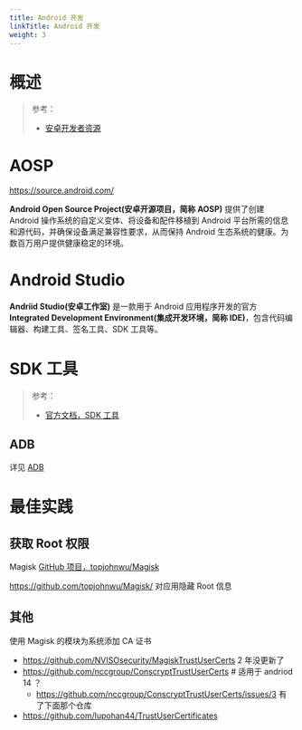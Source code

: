 ```yaml
---
title: Android 开发
linkTitle: Android 开发
weight: 3
---
```


# 概述

> 参考：
>
> - [安卓开发者资源](https://developer.android.com/)

# AOSP

https://source.android.com/

**Android Open Source Project(安卓开源项目，简称 AOSP)** 提供了创建 Android 操作系统的自定义变体、将设备和配件移植到 Android 平台所需的信息和源代码，并确保设备满足兼容性要求，从而保持 Android 生态系统的健康。为数百万用户提供健康稳定的环境。

# Android Studio

**Andriid Studio(安卓工作室)** 是一款用于 Android 应用程序开发的官方 **Integrated Development Environment(集成开发环境，简称 IDE)**，包含代码编辑器、构建工具、签名工具、SDK 工具等。

# SDK 工具

> 参考：
>
> - [官方文档，SDK 工具](https://developer.android.com/tools)

## ADB

详见 [ADB](/docs/Mobile%20device/Android%20MGMT/ADB.md)

# 最佳实践

## 获取 Root 权限

Magisk [GitHub 项目，topjohnwu/Magisk](https://github.com/topjohnwu/Magisk)

https://github.com/topjohnwu/Magisk/ 对应用隐藏 Root 信息

## 其他

使用 Magisk 的模块为系统添加 CA 证书

- https://github.com/NVISOsecurity/MagiskTrustUserCerts 2 年没更新了
- https://github.com/nccgroup/ConscryptTrustUserCerts # 适用于 andriod 14 ？
  - https://github.com/nccgroup/ConscryptTrustUserCerts/issues/3 有了下面那个仓库
- https://github.com/lupohan44/TrustUserCertificates
